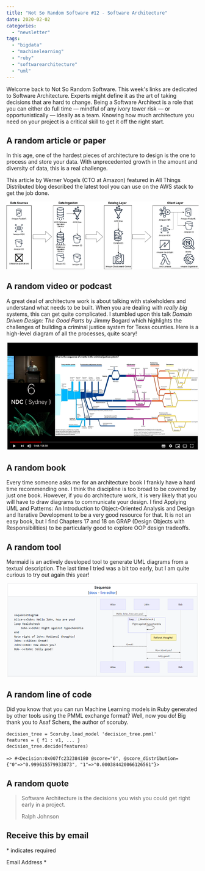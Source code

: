 ```yaml
---
title: "Not So Random Software #12 - Software Architecture"
date: 2020-02-02
categories: 
  - "newsletter"
tags: 
  - "bigdata"
  - "machinelearning"
  - "ruby"
  - "softwarearchitecture"
  - "uml"
---
```


Welcome back to Not So Random Software. This week's links are dedicated to Software Architecture. Experts might define it as the art of taking decisions that are hard to change. Being a Software Architect is a role that you can either do full time — mindful of any ivory tower risk — or opportunistically — ideally as a team. Knowing how much architecture you need on your project is a critical skill to get it off the right start.

## A random article or paper

In this age, one of the hardest pieces of architecture to design is the one to process and store your data. With unprecedented growth in the amount and diversity of data, this is a real challenge.

This article by Werner Vogels (CTO at Amazon) featured in All Things Distributed blog described the latest tool you can use on the AWS stack to get the job done.

![](images/datalake4.png)

## A random video or podcast

A great deal of architecture work is about talking with stakeholders and understand what needs to be built. When you are dealing with _really big_ systems, this can get quite complicated. I stumbled upon this talk _Domain Driven Design: The Good Parts_ by Jimmy Bogard which highlights the challenges of building a criminal justice system for Texas counties. Here is a high-level diagram of all the processes, quite scary!

![](images/image.png)

## A random book

Every time someone asks me for an architecture book I frankly have a hard time recommending one. I think the discipline is too broad to be covered by just one book. However, if you do architecture work, it is very likely that you will have to draw diagrams to communicate your design. I find Applying UML and Patterns: An Introduction to Object-Oriented Analysis and Design and Iterative Development to be a very good resource for that. It is not an easy book, but I find Chapters 17 and 18 on GRAP (Design Objects with Responsibilities) to be particularly good to explore OOP design tradeoffs.

## A random tool

Mermaid is an actively developed tool to generate UML diagrams from a textual description. The last time I tried was a bit too early, but I am quite curious to try out again this year!

![](images/image-1.png)

## A random line of code

Did you know that you can run Machine Learning models in Ruby generated by other tools using the PMML exchange format? Well, now you do! Big thank you to Asaf Schers, the author of scoruby.

```
decision_tree = Scoruby.load_model 'decision_tree.pmml'
features = { f1 : v1, ... } 
decision_tree.decide(features)

=> #<Decision:0x007fc232384180 @score="0", @score_distribution={"0"=>"0.999615579933873", "1"=>"0.000384420066126561"}>
```

## A random quote

> Software Architecture is the decisions you wish you could get right early in a project.
> 
> Ralph Johnson

## Receive this by email

\* indicates required

Email Address \*  
  

<script type="text/javascript" src="//s3.amazonaws.com/downloads.mailchimp.com/js/mc-validate.js"></script>

<script type="text/javascript">(function($) {window.fnames = new Array(); window.ftypes = new Array();fnames[0]='EMAIL';ftypes[0]='email';fnames[1]='FNAME';ftypes[1]='text';fnames[2]='LNAME';ftypes[2]='text';fnames[3]='ADDRESS';ftypes[3]='address';fnames[4]='PHONE';ftypes[4]='phone';fnames[5]='BIRTHDAY';ftypes[5]='birthday';}(jQuery));var $mcj = jQuery.noConflict(true);</script>
